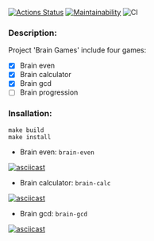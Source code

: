 [![Actions Status](https://github.com/emp7yhead/python-project-lvl1/workflows/hexlet-check/badge.svg)](https://github.com/emp7yhead/python-project-lvl1/actions) [![Maintainability](https://api.codeclimate.com/v1/badges/304443f72ed31aff22c9/maintainability)](https://codeclimate.com/github/emp7yhead/python-project-lvl1/maintainability) ![CI](https://github.com/emp7yhead/python-project-lvl1/actions/workflows/main.yml/badge.svg)
### Description:
Project 'Brain Games' include four games:
- [X] Brain even
- [X] Brain calculator
- [X] Brain gcd
- [ ] Brain progression
### Insallation:
```
make build
make install
```
+ Brain even:
`brain-even`

[![asciicast](https://asciinema.org/a/wuHWWj2TU6nBJZyPxMYXO07XC.svg)](https://asciinema.org/a/wuHWWj2TU6nBJZyPxMYXO07XC)

+ Brain calculator:
`brain-calc`

[![asciicast](https://asciinema.org/a/4yklFRGDNofw8YhOkR190Skxx.svg)](https://asciinema.org/a/4yklFRGDNofw8YhOkR190Skxx)

+ Brain gcd:
`brain-gcd`

[![asciicast](https://asciinema.org/a/LWsrnm77sxaPSj5ChlIS4GRfM.svg)](https://asciinema.org/a/LWsrnm77sxaPSj5ChlIS4GRfM)
